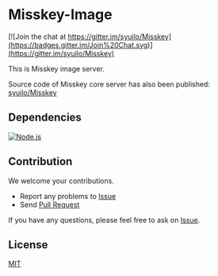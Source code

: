 # Misskey-Image

[![Join the chat at https://gitter.im/syuilo/Misskey](https://badges.gitter.im/Join%20Chat.svg)](https://gitter.im/syuilo/Misskey)

This is Misskey image server.

Source code of Misskey core server has also been published: [syuilo/Misskey](https://github.com/syuilo/Misskey)

## Dependencies
[![Node.js](https://img.shields.io/badge/Node.js-0.12.0-blue.svg)](https://nodejs.org)

## Contribution
We welcome your contributions.

* Report any problems to [Issue](https://github.com/syuilo/Misskey-Image/issues)
* Send [Pull Request](https://github.com/syuilo/Misskey-Image/pulls)

If you have any questions, please feel free to ask on [Issue](https://github.com/syuilo/Misskey-Image/issues).

## License
[MIT](LICENSE)
